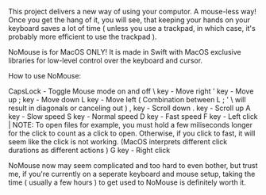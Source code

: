 This project delivers a new way of using your computor. A mouse-less way! Once you get the hang of it, you will see, that keeping your hands on your keyboard saves a lot of time ( unless you use a trackpad, in which case, it's probably more efficient to use the trackpad ).

NoMouse is for MacOS ONLY! It is made in Swift with MacOS exclusive libraries for low-level control over the keyboard and cursor.

How to use NoMouse:

CapsLock - Toggle Mouse mode on and off
\ key - Move right
' key - Move up
; key - Move down
L key - Move left
( Combination between L ; ' \ will result in diagonals or canceling out )
, key - Scroll down
. key - Scroll up
A key - Slow speed
S key - Normal speed
D key - Fast speed
F key - Left click | NOTE: To open files for example, you must hold a few miliseconds longer for the click to count as a click to open. Otherwise, if you click to fast, it will seem like the click is not working. (MacOS interprets different click durations as different actions )
G key - Right click

NoMouse now may seem complicated and too hard to even bother, but trust me, if you're currently on a seperate keyboard and mouse setup, taking the time ( usually a few hours ) to get used to NoMouse is definitely worth it.
